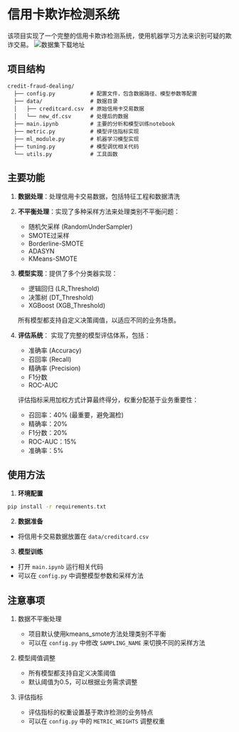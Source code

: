 # 信用卡欺诈检测系统

该项目实现了一个完整的信用卡欺诈检测系统，使用机器学习方法来识别可疑的欺诈交易。
![数据集下载地址](https://www.kaggle.com/datasets/mlg-ulb/creditcardfraud)

## 项目结构

```
credit-fraud-dealing/
  ├── config.py           # 配置文件，包含数据路径、模型参数等配置
  ├── data/               # 数据目录
  │   ├── creditcard.csv  # 原始信用卡交易数据
  │   └── new_df.csv      # 处理后的数据
  ├── main.ipynb          # 主要的分析和模型训练notebook
  ├── metric.py           # 模型评估指标实现
  ├── ml_module.py        # 机器学习模型实现
  ├── tuning.py           # 模型调优相关代码
  └── utils.py            # 工具函数
```

## 主要功能

1. **数据处理**：处理信用卡交易数据，包括特征工程和数据清洗
2. **不平衡处理**：实现了多种采样方法来处理类别不平衡问题：
   - 随机欠采样 (RandomUnderSampler)
   - SMOTE过采样
   - Borderline-SMOTE
   - ADASYN
   - KMeans-SMOTE

3. **模型实现**：提供了多个分类器实现：
   - 逻辑回归 (LR_Threshold)
   - 决策树 (DT_Threshold)
   - XGBoost (XGB_Threshold)
   
   所有模型都支持自定义决策阈值，以适应不同的业务场景。

4. **评估系统**：
   实现了完整的模型评估体系，包括：
   - 准确率 (Accuracy)
   - 召回率 (Recall)
   - 精确率 (Precision)
   - F1分数
   - ROC-AUC

   评估指标采用加权方式计算最终得分，权重分配基于业务重要性：
   - 召回率：40% (最重要，避免漏检)
   - 精确率：20%
   - F1分数：20%
   - ROC-AUC：15%
   - 准确率：5%

## 使用方法

1. **环境配置**
```bash
pip install -r requirements.txt
```

2. **数据准备**
- 将信用卡交易数据放置在 `data/creditcard.csv`

3. **模型训练**
- 打开 `main.ipynb` 运行相关代码
- 可以在 `config.py` 中调整模型参数和采样方法

## 注意事项

1. 数据不平衡处理
   - 项目默认使用kmeans_smote方法处理类别不平衡
   - 可以在 `config.py` 中修改 `SAMPLING_NAME` 来切换不同的采样方法

2. 模型阈值调整
   - 所有模型都支持自定义决策阈值
   - 默认阈值为0.5，可以根据业务需求调整

3. 评估指标
   - 评估指标的权重设置基于欺诈检测的业务特点
   - 可以在 `config.py` 中的 `METRIC_WEIGHTS` 调整权重

